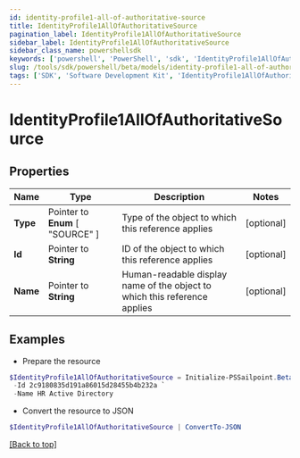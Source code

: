 ```yaml
---
id: identity-profile1-all-of-authoritative-source
title: IdentityProfile1AllOfAuthoritativeSource
pagination_label: IdentityProfile1AllOfAuthoritativeSource
sidebar_label: IdentityProfile1AllOfAuthoritativeSource
sidebar_class_name: powershellsdk
keywords: ['powershell', 'PowerShell', 'sdk', 'IdentityProfile1AllOfAuthoritativeSource'] 
slug: /tools/sdk/powershell/beta/models/identity-profile1-all-of-authoritative-source
tags: ['SDK', 'Software Development Kit', 'IdentityProfile1AllOfAuthoritativeSource']
---
```



# IdentityProfile1AllOfAuthoritativeSource

## Properties

Name | Type | Description | Notes
------------ | ------------- | ------------- | -------------
**Type** |  Pointer to  **Enum** [  "SOURCE" ] | Type of the object to which this reference applies | [optional] 
**Id** |  Pointer to **String** | ID of the object to which this reference applies | [optional] 
**Name** |  Pointer to **String** | Human-readable display name of the object to which this reference applies | [optional] 

## Examples

- Prepare the resource
```powershell
$IdentityProfile1AllOfAuthoritativeSource = Initialize-PSSailpoint.BetaIdentityProfile1AllOfAuthoritativeSource  -Type SOURCE `
 -Id 2c9180835d191a86015d28455b4b232a `
 -Name HR Active Directory
```

- Convert the resource to JSON
```powershell
$IdentityProfile1AllOfAuthoritativeSource | ConvertTo-JSON
```


[[Back to top]](#) 

